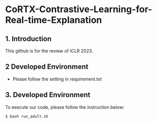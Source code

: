 # CoRTX-Contrastive-Learning-for-Real-time-Explanation

## 1. Introduction
This github is for the review of ICLR 2023.

## 2 Developed Environment
- Please follow the setting in requirement.txt

## 3. Developed Environment
To execute our code, please follow the instruction below:
```
$ bash run_adult.sh
```

